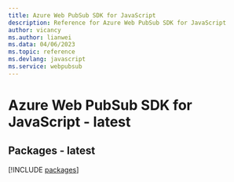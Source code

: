 ```yaml
---
title: Azure Web PubSub SDK for JavaScript
description: Reference for Azure Web PubSub SDK for JavaScript
author: vicancy
ms.author: lianwei
ms.data: 04/06/2023
ms.topic: reference
ms.devlang: javascript
ms.service: webpubsub
---
```

# Azure Web PubSub SDK for JavaScript - latest
## Packages - latest
[!INCLUDE [packages](web-pubsub-index.md)]